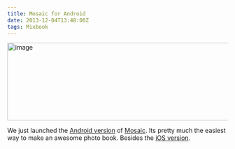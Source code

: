 ```yaml
---
title: Mosaic for Android
date: 2013-12-04T13:48:00Z
tags: Mixbook
---
```

<img alt="image" width="512" height="178" src="https://ggr_com.s3.amazonaws.com/images/android.jpg" />
<br/>

We just launched the [Android version][2] of [Mosaic][1]. Its pretty much the easiest way to make an awesome photo book. Besides the [iOS version][3].

 [1]: http://heymosaic.com/
 [2]: https://play.google.com/store/apps/details?id=com.mixbook.mosaic
 [3]: https://itunes.apple.com/us/app/mosaic-photo-books/id547986608?mt=8
